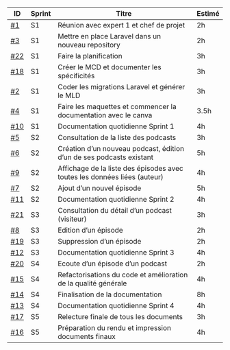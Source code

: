 | ID | Sprint  | Titre      | Estimé  | 
| ------ | --- | -----------| ---------- | 
| <a href='https://github.com/samuelroland/podz/issues/1'>#1</a> | S1 | Réunion avec expert 1 et chef de projet | 2h | 
| <a href='https://github.com/samuelroland/podz/issues/3'>#3</a> | S1 | Mettre en place Laravel dans un nouveau repository | 2h | 
| <a href='https://github.com/samuelroland/podz/issues/22'>#22</a> | S1 | Faire la planification | 3h | 
| <a href='https://github.com/samuelroland/podz/issues/18'>#18</a> | S1 | Créer le MCD et documenter les spécificités | 3h | 
| <a href='https://github.com/samuelroland/podz/issues/2'>#2</a> | S1 | Coder les migrations Laravel et générer le MLD | 3h | 
| <a href='https://github.com/samuelroland/podz/issues/4'>#4</a> | S1 | Faire les maquettes et commencer la documentation avec le canva | 3.5h | 
| <a href='https://github.com/samuelroland/podz/issues/10'>#10</a> | S1 | Documentation quotidienne Sprint 1 | 4h | 
| <a href='https://github.com/samuelroland/podz/issues/5'>#5</a> | S2 | Consultation de la liste des podcasts | 3h | 
| <a href='https://github.com/samuelroland/podz/issues/6'>#6</a> | S2 | Création d’un nouveau podcast, édition d’un de ses podcasts existant | 5h | 
| <a href='https://github.com/samuelroland/podz/issues/9'>#9</a> | S2 | Affichage de la liste des épisodes avec toutes les données liées (auteur) | 4h | 
| <a href='https://github.com/samuelroland/podz/issues/7'>#7</a> | S2 | Ajout d’un nouvel épisode | 5h | 
| <a href='https://github.com/samuelroland/podz/issues/11'>#11</a> | S2 | Documentation quotidienne Sprint 2 | 4h | 
| <a href='https://github.com/samuelroland/podz/issues/21'>#21</a> | S3 | Consultation du détail d’un podcast (visiteur) | 3h | 
| <a href='https://github.com/samuelroland/podz/issues/8'>#8</a> | S3 | Edition d’un épisode | 2h | 
| <a href='https://github.com/samuelroland/podz/issues/19'>#19</a> | S3 | Suppression d’un épisode | 2h | 
| <a href='https://github.com/samuelroland/podz/issues/12'>#12</a> | S3 | Documentation quotidienne Sprint 3 | 4h | 
| <a href='https://github.com/samuelroland/podz/issues/20'>#20</a> | S4 | Ecoute d’un épisode d’un podcast | 2h | 
| <a href='https://github.com/samuelroland/podz/issues/15'>#15</a> | S4 | Refactorisations du code et amélioration de la qualité générale | 4h | 
| <a href='https://github.com/samuelroland/podz/issues/14'>#14</a> | S4 | Finalisation de la documentation | 8h | 
| <a href='https://github.com/samuelroland/podz/issues/13'>#13</a> | S4 | Documentation quotidienne Sprint 4 | 4h | 
| <a href='https://github.com/samuelroland/podz/issues/17'>#17</a> | S5 | Relecture finale de tous les documents | 3h | 
| <a href='https://github.com/samuelroland/podz/issues/16'>#16</a> | S5 | Préparation du rendu et impression documents finaux | 4h | 


